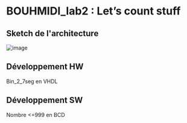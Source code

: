 # BOUHMIDI_lab2 : Let’s count stuff
## Sketch de l'architecture

![image](https://github.com/ESN2024/BOUHMIDI_lab2/assets/144927751/fae476ee-3986-4d6c-9eb7-872b55294ee0)

## Développement HW
Bin_2_7seg en VHDL

## Développement SW
Nombre <=999 en BCD
